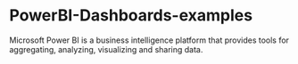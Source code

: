# PowerBI-Dashboards-examples
Microsoft Power BI is a business intelligence platform that provides tools for aggregating, analyzing, visualizing and sharing data.
